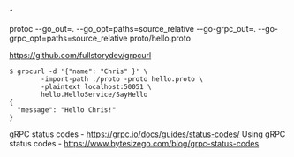 ## .

protoc --go_out=. --go_opt=paths=source_relative --go-grpc_out=. --go-grpc_opt=paths=source_relative proto/hello.proto

https://github.com/fullstorydev/grpcurl

```
$ grpcurl -d '{"name": "Chris" }' \
        -import-path ./proto -proto hello.proto \
        -plaintext localhost:50051 \
        hello.HelloService/SayHello
{
  "message": "Hello Chris!"
}
```

gRPC status codes - https://grpc.io/docs/guides/status-codes/
Using gRPC status codes - https://www.bytesizego.com/blog/grpc-status-codes
